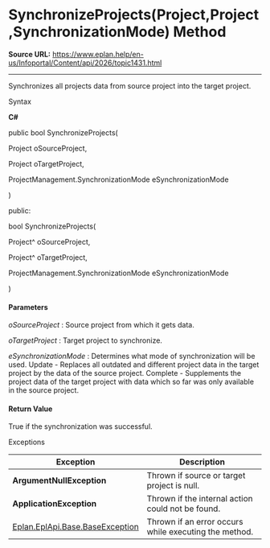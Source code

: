 # SynchronizeProjects(Project,Project,SynchronizationMode) Method

**Source URL:** https://www.eplan.help/en-us/Infoportal/Content/api/2026/topic1431.html

---

Synchronizes all projects data from source project into the target project.

Syntax

**C#**



public bool SynchronizeProjects( 

   Project oSourceProject,

   Project oTargetProject,

   ProjectManagement.SynchronizationMode eSynchronizationMode

)

public:

bool SynchronizeProjects( 

   Project^ oSourceProject,

   Project^ oTargetProject,

   ProjectManagement.SynchronizationMode eSynchronizationMode

)


#### Parameters

*oSourceProject*
:   Source project from which it gets data.

*oTargetProject*
:   Target project to synchronize.

*eSynchronizationMode*
:   Determines what mode of synchronization will be used. Update - Replaces all outdated and different project data in the target project by the data of the source project. Complete - Supplements the project data of the target project with data which so far was only available in the source project.

#### Return Value

True if the synchronization was successful.

Exceptions

| Exception | Description |
| --- | --- |
| **ArgumentNullException** | Thrown if source or target project is null. |
| **ApplicationException** | Thrown if the internal action could not be found. |
| [Eplan.EplApi.Base.BaseException](Eplan.EplApi.Baseu~Eplan.EplApi.Base.BaseException.html) | Thrown if an error occurs while executing the method. |
